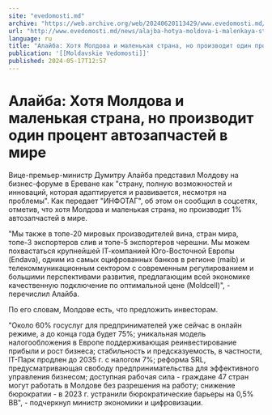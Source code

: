 ```yaml
---
site: "evedomosti.md"
archive: "https://web.archive.org/web/20240620113429/www.evedomosti.md/news/alajba-hotya-moldova-i-malenkaya-strana-no-proizvodit-odin-p"
url: "http://www.evedomosti.md/news/alajba-hotya-moldova-i-malenkaya-strana-no-proizvodit-odin-p"
language: ru
title: "Алайба: Хотя Молдова и маленькая страна, но производит один процент автозапчастей в мире"
publication: '[[Moldavskie Vedomosti]]'
published: 2024-05-17T12:57
---
```


# Алайба: Хотя Молдова и маленькая страна, но производит один процент автозапчастей в мире

Вице-премьер-министр Думитру Алайба представил Молдову на бизнес-форуме в Ереване как "страну, полную возможностей и инноваций, которая адаптируется и развивается, несмотря на проблемы". Как передает "ИНФОТАГ", об этом он сообщил в соцсетях, отметив, что хотя Молдова и маленькая страна, но производит 1% автозапчастей в мире.

"Мы также в топе-20 мировых производителей вина, стран мира, топе-3 экспортеров слив и топе-5 экспортеров черешни. Мы можем похвастаться крупнейшей IТ-компанией Юго-Восточной Европы (Endava), одним из самых оцифрованных банков в регионе (maib) и телекоммуникационным сектором с современным регулированием и большими перспективами развития, предлагающим всей экономике качественную подключение по оптимальной цене (Moldcell)", - перечислил Алайба.

По его словам, Молдове есть, что предложить инвесторам.

"Около 60% госуслуг для предпринимателей уже сейчас в онлайн режиме, а до конца года будет 75%; уникальная модель налогообложения в Европе поддерживающая реинвестирование прибыли и рост бизнеса; стабильность и предсказуемость, в частности, IT-Парк продлен до 2035 г. с налогом 7%; реформа SRL, предусматривающая свободу предпринимательства для эффективного управления бизнесом; доступная рабочая сила - граждане 47 стран могут работать в Молдове без разрешения на работу; снижение бюрократии - в 2023 г. устранили бюрократические барьеры на 0,5% ВВ", - подчеркнул министр экономики и цифровизации.